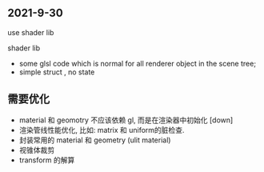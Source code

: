 
## 2021-9-30

use shader lib

shader lib
* some glsl code which is normal for all renderer object in the scene tree;
* simple struct , no state


## 需要优化
* material 和 geomotry 不应该依赖 gl, 而是在渲染器中初始化 [down]
* 渲染管线性能优化, 比如: matrix 和 uniform的脏检查.
* 封装常用的 material 和 geometry (ulit material)
* 视锥体裁剪
* transform 的解算
